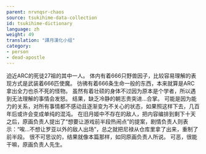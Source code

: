 ```yaml
---
parent: nrvnqsr-chaos
source: tsukihime-data-collection
id: tsukihime-dictionary
language: zh
weight: 49
translation: "譯月漢化小组"
category:
- person
- dead-apostle
---
```


迫近ARC的死徒27祖的其中一人。
体内有着666只野兽因子，比较容易理解的表现方式是武装着666匹使魔。
彷彿有着666条生命一般的东西，本来就算是ARC拿出全力也杀不死的怪物。
虽然有着壮硕的身体不过因为原本是个学者，所以遇到无法理解的事情会发怒。
结果，缺乏冷静的朝志贵突进…合掌。
可能是因为能力的关系，对所有事情都不感动且逐渐变为不关心的状态，如果照这样下去，几百年后或许会变成单纯的混沌。
在旧月姬中不存在的敌人，把内容编排到剩下十天之后，原画负责人提出了“想要让游戏前半段热闹点”的提案，剧情负责人则表示：“唉…不想让罗亚以外的敌人出场”，总之就把尼禄从仓库里拿了出来，重制了前半段。
很不可思议的，结果就像本篇那样，如同原画负责人所说。
可恶，很能干嘛，原画负责人先生。
